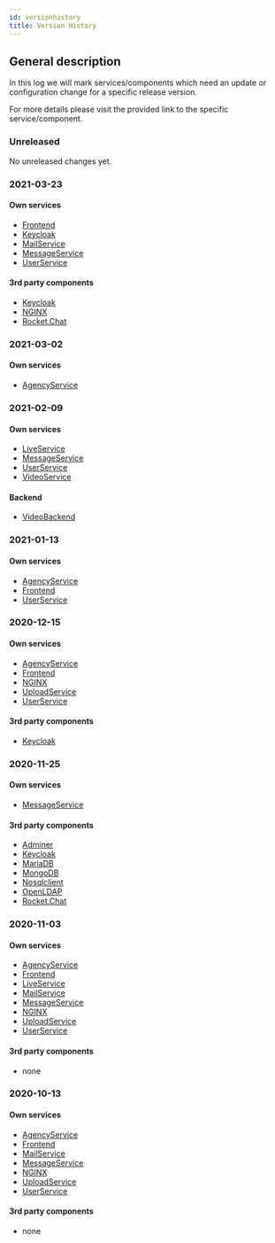 ```yaml
---
id: versionhistory
title: Version History
---
```


## General description

In this log we will mark services/components which need an update or configuration change for a specific release version.

For more details please visit the provided link to the specific service/component.

### Unreleased

No unreleased changes yet.

### 2021-03-23
#### Own services
 - [Frontend](../releases/frontend.md)
 - [Keycloak](../releases/keycloak.md)
 - [MailService](../releases/mailservice.md)
 - [MessageService](../releases/messageservice.md)
 - [UserService](../releases/userservice.md)

 #### 3rd party components
 - [Keycloak](../releases/keycloak.md)
 - [NGINX](../releases/nginx.md)
 - [Rocket.Chat](../releases/rocketchat.md)

### 2021-03-02
#### Own services
- [AgencyService](../releases/agencyservice.md)

### 2021-02-09
#### Own services
 - [LiveService](../releases/liveservice.md)
 - [MessageService](../releases/messageservice.md)
 - [UserService](../releases/userservice.md)
 - [VideoService](../releases/videoservice.md)
 
#### Backend
 - [VideoBackend](../releases/videobackend.md)

### 2021-01-13
#### Own services
 - [AgencyService](../releases/agencyservice.md)
 - [Frontend](../releases/frontend.md)
 - [UserService](../releases/userservice.md)

### 2020-12-15
#### Own services
 - [AgencyService](../releases/agencyservice.md)
 - [Frontend](../releases/frontend.md)
 - [NGINX](../releases/nginx.md)
 - [UploadService](../releases/uploadservice.md)
 - [UserService](../releases/userservice.md)
 
#### 3rd party components
 - [Keycloak](../releases/keycloak.md)

### 2020-11-25
#### Own services
 - [MessageService](../releases/messageservice.md)
 
#### 3rd party components
 - [Adminer](../releases/adminer.md)
 - [Keycloak](../releases/keycloak.md)
 - [MariaDB](../releases/mariadb.md)
 - [MongoDB](../releases/mongodb.md)
 - [Nosqlclient](../releases/nosqlclient.md)
 - [OpenLDAP](../releases/openldap.md)
 - [Rocket.Chat](../releases/rocketchat.md)

### 2020-11-03
#### Own services
 - [AgencyService](../releases/agencyservice.md)
 - [Frontend](../releases/frontend.md)
 - [LiveService](../releases/liveservice.md)
 - [MailService](../releases/mailservice.md)
 - [MessageService](../releases/messageservice.md)
 - [NGINX](../releases/nginx.md)
 - [UploadService](../releases/uploadservice.md)
 - [UserService](../releases/userservice.md)
 
#### 3rd party components
 - none

### 2020-10-13
#### Own services
 - [AgencyService](../releases/agencyservice.md)
 - [Frontend](../releases/frontend.md)
 - [MailService](../releases/mailservice.md)
 - [MessageService](../releases/messageservice.md)
 - [NGINX](../releases/nginx.md)
 - [UploadService](../releases/uploadservice.md)
 - [UserService](../releases/userservice.md)
 
#### 3rd party components
 - none

